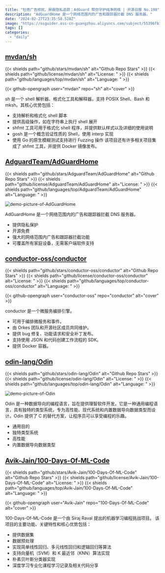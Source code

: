 ```yaml
---
title: "杜绝广告烦扰、屏蔽隐私追踪：AdGuard 帮你守护纯净网络 | 开源日报 No.198"
description: "AdGuardHome 是一个网络范围内的广告和跟踪器拦截 DNS 服务器。"
date: "2024-02-27T23:35:58.528Z"
image: "https://osguider.oss-cn-guangzhou.aliyuncs.com/subject/55396fb1a82aead078ee236dbaf47eba.png"
tags: []
categories:
  - "daily"
---
```


## [mvdan/sh](https://github.com/mvdan/sh)

{{< shields path="github/stars/mvdan/sh" alt="Github Repo Stars" >}} {{< shields path="github/license/mvdan/sh" alt="License: " >}} {{< shields path="github/languages/top/mvdan/sh" alt="Language: " >}}

{{< github-opengraph user="mvdan" repo="sh" alt="cover" >}}

sh 是一个 shell 解析器、格式化工具和解释器，支持 POSIX Shell、Bash 和 mksh。其核心优势包括：

- 支持解析和格式化 shell 脚本
- 提供高级操作，如在字符串上执行 shell 展开
- shfmt 工具可用于格式化 shell 程序，并提供默认样式以及详细的使用说明
- gosh 是一个概念验证性质的 Shell，使用 interp 实现
- 使用 Go 的原生模糊测试支持进行 Fuzzing 操作
该项目还有许多相关项目集成了 shfmt 工具，并提供 Docker 镜像发布。
  
## [AdguardTeam/AdGuardHome](https://github.com/AdguardTeam/AdGuardHome)

{{< shields path="github/stars/AdguardTeam/AdGuardHome" alt="Github Repo Stars" >}} {{< shields path="github/license/AdguardTeam/AdGuardHome" alt="License: " >}} {{< shields path="github/languages/top/AdguardTeam/AdGuardHome" alt="Language: " >}}

![demo-picture-of-AdGuardHome](https://static.osguider.com/subject/github/AdguardTeam/AdGuardHome/24994a832f761a23435d88323ddb3e65.gif)

AdGuardHome 是一个网络范围内的广告和跟踪器拦截 DNS 服务器。

- 提供隐私保护
- 开源免费
- 强大的网络范围内广告和跟踪器拦截功能
- 可覆盖所有家庭设备，无需客户端软件支持
  
## [conductor-oss/conductor](https://github.com/conductor-oss/conductor)

{{< shields path="github/stars/conductor-oss/conductor" alt="Github Repo Stars" >}} {{< shields path="github/license/conductor-oss/conductor" alt="License: " >}} {{< shields path="github/languages/top/conductor-oss/conductor" alt="Language: " >}}

{{< github-opengraph user="conductor-oss" repo="conductor" alt="cover" >}}

conductor 是一个微服务编排引擎。

- 可用于编排微服务和事件。
- 由 Orkes 团队和开源社区成员共同维护。
- 提供 bug 修复、功能请求和安全补丁发布。
- 支持使用 JSON 和代码创建工作流程的 SDK。
- 提供 Docker 容器。
  
## [odin-lang/Odin](https://github.com/odin-lang/Odin)

{{< shields path="github/stars/odin-lang/Odin" alt="Github Repo Stars" >}} {{< shields path="github/license/odin-lang/Odin" alt="License: " >}} {{< shields path="github/languages/top/odin-lang/Odin" alt="Language: " >}}

![demo-picture-of-Odin](https://static.osguider.com/subject/github/odin-lang/Odin/61398d4f5aedf102a2762ec26eb9c692.png)

Odin 是一种数据导向的编程语言，旨在提供理智软件开发。它是一种通用编程语言，具有独特的类型系统，专为高性能、现代系统和内置数据导向数据类型而设计。Odin 提供了 C 的替代方案，让程序员可以享受编程的乐趣。

- 通用目的
- 独特类型系统
- 高性能
- 内置数据导向数据类型
  
## [Avik-Jain/100-Days-Of-ML-Code](https://github.com/Avik-Jain/100-Days-Of-ML-Code)

{{< shields path="github/stars/Avik-Jain/100-Days-Of-ML-Code" alt="Github Repo Stars" >}} {{< shields path="github/license/Avik-Jain/100-Days-Of-ML-Code" alt="License: " >}} {{< shields path="github/languages/top/Avik-Jain/100-Days-Of-ML-Code" alt="Language: " >}}

{{< github-opengraph user="Avik-Jain" repo="100-Days-Of-ML-Code" alt="cover" >}}

100-Days-Of-ML-Code 是一个由 Siraj Raval 提出的机器学习编程挑战项目。
该项目的主要功能、关键特性和核心优势包括：

- 提供数据集
- 数据预处理
- 实现简单线性回归、多元线性回归和逻辑回归等算法
- 支持向量机（SVM）和 K 最近邻（KNN）算法实现
- 朴素贝叶斯分类器实现
- 深度学习专业化课程学习记录及相关代码分享
  
